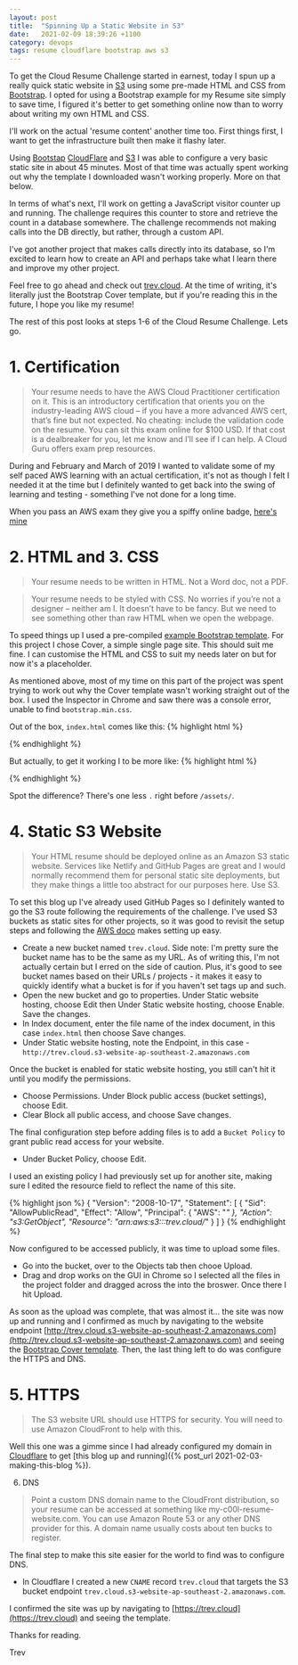 ```yaml
---
layout: post
title:  "Spinning Up a Static Website in S3"
date:   2021-02-09 18:39:26 +1100
category: devops
tags: resume cloudflare bootstrap aws s3
---
```

To get the Cloud Resume Challenge started in earnest, today I spun up a really quick static website in [S3](https://s3.console.aws.amazon.com/) using some pre-made HTML and CSS from [Bootstrap](https://getbootstrap.com/). I opted for using a Bootstrap example for my Resume site simply to save time, I figured it's better to get something online now than to worry about writing my own HTML and CSS.

I'll work on the actual 'resume content' another time too. First things first, I want to get the infrastructure built then make it flashy later.

Using [Bootstap](https://getbootstrap.com/) [CloudFlare](https://www.cloudflare.com/) and [S3](https://s3.console.aws.amazon.com/) I was able to configure a very basic static site in about 45 minutes. Most of that time was actually spent working out why the template I downloaded wasn't working properly. More on that below.

In terms of what's next, I'll work on getting a JavaScript visitor counter up and running. The challenge requires this counter to store and retrieve the count in a database somewhere. The challenge recommends not making calls into the DB directly, but rather, through a custom API.

I've got another project that makes calls directly into its database, so I'm excited to learn how to create an API and perhaps take what I learn there and improve my other project.

Feel free to go ahead and check out [trev.cloud](https://trev.cloud). At the time of writing, it's literally just the Bootstrap Cover template, but if you're reading this in the future, I hope you like my resume!

The rest of this post looks at steps 1-6 of the Cloud Resume Challenge. Lets go.

# 1. Certification

>Your resume needs to have the AWS Cloud Practitioner certification on it. This is an introductory certification that orients you on the industry-leading AWS cloud – if you have a more advanced AWS cert, that’s fine but not expected. No cheating: include the validation code on the resume. You can sit this exam online for $100 USD. If that cost is a dealbreaker for you, let me know and I’ll see if I can help. A Cloud Guru offers exam prep resources.

During and February and March of 2019 I wanted to validate some of my self paced AWS learning with an actual certification, it's not as though I felt I needed it at the time but I definitely wanted to get back into the swing of learning and testing - something I've not done for a long time.

When you pass an AWS exam they give you a spiffy online badge, [here's mine](https://www.youracclaim.com/badges/c00bd598-4227-49e9-8b5e-e3cb53a4ede7/public_url)

# 2. HTML and 3. CSS

> Your resume needs to be written in HTML. Not a Word doc, not a PDF.

>Your resume needs to be styled with CSS. No worries if you’re not a designer – neither am I. It doesn’t have to be fancy. But we need to see something other than raw HTML when we open the webpage.

To speed things up I used a pre-compiled [example Bootstrap template](https://getbootstrap.com/docs/5.0/getting-started/download/#examples). For this project I chose Cover, a simple single page site. This should suit me fine. I can customise the HTML and CSS to suit my needs later on but for now it's a placeholder.

As mentioned above, most of my time on this part of the project was spent trying to work out why the Cover template wasn't working straight out of the box. I used the Inspector in Chrome and saw there was a console error, unable to find `bootstrap.min.css`.

Out of the box, `index.html` comes like this:
{% highlight html %}
<link href="../assets/dist/css/bootstrap.min.css" rel="stylesheet">
{% endhighlight %}

But actually, to get it working I to be more like:
{% highlight html %}
<link href="./assets/dist/css/bootstrap.min.css" rel="stylesheet">
{% endhighlight %}

Spot the difference? There's one less `.` right before `/assets/`.

# 4. Static S3 Website

>Your HTML resume should be deployed online as an Amazon S3 static website. Services like Netlify and GitHub Pages are great and I would normally recommend them for personal static site deployments, but they make things a little too abstract for our purposes here. Use S3.

To set this blog up I've already used GitHub Pages so I definitely wanted to go the S3 route following the requirements of the challenge. I've used S3 buckets as static sites for other projects, so it was good to revisit the setup steps and following the [AWS doco](https://docs.amazonaws.cn/en_us/AmazonS3/latest/userguide) makes setting up easy.

- Create a new bucket named `trev.cloud`. Side note: I'm pretty sure the bucket name has to be the same as my URL. As of writing this, I'm not actually certain but I erred on the side of caution. Plus, it's good to see bucket names based on their URLs / projects - it makes it easy to quickly identify what a bucket is for if you haven't set tags up and such.
- Open the new bucket and go to properties. Under Static website hosting, choose Edit then Under Static website hosting, choose Enable. Save the changes.
- In Index document, enter the file name of the index document, in this case `index.html` then choose Save changes.
- Under Static website hosting, note the Endpoint, in this case - `http://trev.cloud.s3-website-ap-southeast-2.amazonaws.com`

Once the bucket is enabled for static website hosting, you still can't hit it until you modify the permissions.

- Choose Permissions. Under Block public access (bucket settings), choose Edit.
- Clear Block all public access, and choose Save changes.

The final configuration step before adding files is to add a `Bucket Policy` to grant public read access for your website.
- Under Bucket Policy, choose Edit.

I used an existing policy I had previously set up for another site, making sure I edited the resource field to reflect the name of this site.

{% highlight json %}
{
    "Version": "2008-10-17",
    "Statement": [
        {
            "Sid": "AllowPublicRead",
            "Effect": "Allow",
            "Principal": {
                "AWS": "*"
            },
            "Action": "s3:GetObject",
            "Resource": "arn:aws:s3:::trev.cloud/*"
        }
    ]
}
{% endhighlight %}

Now configured to be accessed publicly, it was time to upload some files.

- Go into the bucket, over to the Objects tab then chooe Upload.
- Drag and drop works on the GUI in Chrome so I selected all the files in the project folder and dragged across the into the broswer. Once there I hit Upload.

As soon as the upload was complete, that was almost it... the site was now up and running and I confirmed as much by navigating to the website endpoint [http://trev.cloud.s3-website-ap-southeast-2.amazonaws.com](http://trev.cloud.s3-website-ap-southeast-2.amazonaws.com) and seeing the [Bootstrap Cover template](https://getbootstrap.com/docs/5.0/examples/cover/). Then, the last thing left to do was configure the HTTPS and DNS.

# 5. HTTPS
>The S3 website URL should use HTTPS for security. You will need to use Amazon CloudFront to help with this.

Well this one was a gimme since I had already configured my domain in [Cloudflare](https://cloudflare.com) to get [this blog up and running]({% post_url 2021-02-03-making-this-blog %}).

6. DNS
>Point a custom DNS domain name to the CloudFront distribution, so your resume can be accessed at something like my-c00l-resume-website.com. You can use Amazon Route 53 or any other DNS provider for this. A domain name usually costs about ten bucks to register.

The final step to make this site easier for the world to find was to configure DNS.

- In Cloudflare I created a new `CNAME` record `trev.cloud` that targets the S3 bucket endpoint `trev.cloud.s3-website-ap-southeast-2.amazonaws.com`.

I confirmed the site was up by navigating to [https://trev.cloud](https://trev.cloud) and seeing the template.

Thanks for reading.

Trev
